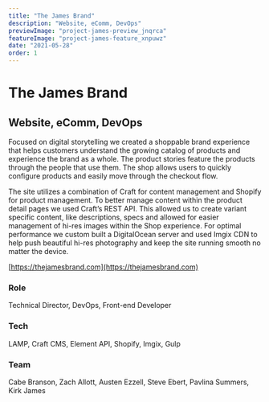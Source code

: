 ```yaml
---
title: "The James Brand"
description: "Website, eComm, DevOps"
previewImage: "project-james-preview_jnqrca"
featureImage: "project-james-feature_xnpuwz"
date: "2021-05-28"
order: 1
---
```


# The James Brand

## Website, eComm, DevOps

Focused on digital storytelling we created a shoppable brand experience that helps customers understand the growing catalog of products and experience the brand as a whole. The product stories feature the products through the people that use them. The shop allows users to quickly configure products and easily move through the checkout flow.

<!-- image -->

The site utilizes a combination of Craft for content management and Shopify for product management. To better manage content within the product detail pages we used Craft’s REST API. This allowed us to create variant specific content, like descriptions, specs and allowed for easier management of hi-res images within the Shop experience. For optimal performance we custom built a DigitalOcean server and used Imgix CDN to help push beautiful hi-res photography and keep the site running smooth no matter the device.

[https://thejamesbrand.com](https://thejamesbrand.com)

### Role

Technical Director, DevOps, Front-end Developer

### Tech

LAMP, Craft CMS, Element API, Shopify, Imgix, Gulp

### Team

Cabe Branson, Zach Allott, Austen Ezzell, Steve Ebert, Pavlina Summers, Kirk James
